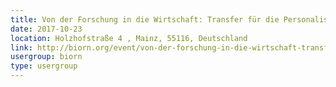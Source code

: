 ```yaml
---
title: Von der Forschung in die Wirtschaft: Transfer für die Personalisierte Medizin
date: 2017-10-23
location: Holzhofstraße 4 , Mainz, 55116, Deutschland
link: http://biorn.org/event/von-der-forschung-in-die-wirtschaft-transfer-fuer-die-personalisierte-medizin/
usergroup: biorn
type: usergroup
---
```

